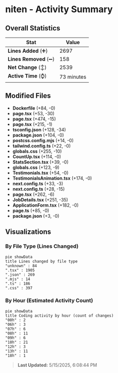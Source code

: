 # niten - Activity Summary 

## Overall Statistics

| Stat                   | Value                                                             |
| ---------------------- | ----------------------------------------------------------------- |
| **Lines Added** (➕)   | 2697                                          |
| **Lines Removed** (➖) | 158                                        |
| **Net Change** (↕)    | 2539                |
| **Active Time** (⌚)   | 73 minutes |


## Modified Files
- **Dockerfile** (+84, -0)
- **page.tsx** (+53, -30)
- **page.tsx** (+474, -15)
- **page.tsx** (+215, -1)
- **tsconfig.json** (+128, -34)
- **package.json** (+104, -0)
- **postcss.config.mjs** (+14, -0)
- **tailwind.config.ts** (+22, -0)
- **globals.css** (+255, -10)
- **CountUp.tsx** (+114, -0)
- **StatsSection.tsx** (+39, -0)
- **globals.css** (+123, -9)
- **Testimonials.tsx** (+54, -0)
- **TestimonialsAnimation.tsx** (+174, -0)
- **next.config.ts** (+33, -3)
- **next.config.ts** (+28, -15)
- **page.tsx** (+262, -6)
- **JobDetails.tsx** (+251, -35)
- **ApplicationForm.tsx** (+182, -0)
- **page.ts** (+85, -0)
- **package.json** (+3, -0)

## Visualizations

### By File Type (Lines Changed)

```mermaid
pie showData
title Lines changed by file type
"unknown" : 84
".tsx" : 1905
".json" : 269
".mjs" : 14
".ts" : 186
".css" : 397
```

### By Hour (Estimated Activity Count)

```mermaid
pie showData
title Coding activity by hour (count of changes)
"00h" : 2
"06h" : 3
"07h" : 6
"08h" : 11
"09h" : 6
"10h" : 21
"12h" : 3
"13h" : 11
"18h" : 1
```


> **Last Updated:** 5/15/2025, 6:08:44 PM